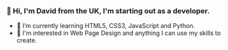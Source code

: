 ### 👋 Hi, I'm David from the UK, I'm starting out as a developer.
- 🌱 I’m currently learning HTML5, CSS3, JavaScript and Python.
- 👀 I'm interested in Web Page Design and anything I can use my skills to create.

<!--
**codbePlay/codbePlay** is a ✨ _special_ ✨ repository because its `README.md` (this file) appears on your GitHub profile.

Here are some ideas to get you started:

- 👋 Hi, I'm David from the UK, I'm starting out as a developer.
- 🌱 HTML5, CSS3, JavaScript and Python.
- 👯 
- 🤔 I’m looking for help with ...
- 💬 Ask me about ...
- 📫 How to reach me: ...
- 😄 Pronouns: ...
- ⚡ Fun fact: ...
-->
